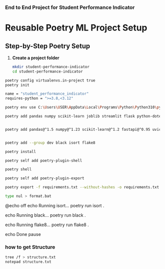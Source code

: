 ### End to End Project for Student Performance Indicator

# Reusable Poetry ML Project Setup

## Step-by-Step Poetry Setup

1. **Create a project folder**
   ```bash
   mkdir student-performance-indicator
   cd student-performance-indicator


```bash
poetry config virtualenvs.in-project true
poetry init

name = "student_performance_indicator"
requires-python = ">=3.8,<3.12"

poetry env use C:\Users\USER\AppData\Local\Programs\Python\Python310\python.exe

poetry add pandas numpy scikit-learn joblib streamlit flask python-dotenv


poetry add pandas@^1.5 numpy@^1.23 scikit-learn@^1.2 fastapi@^0.95 uvicorn@^0.22 streamlit@^1.25 xgboost@^1.7 python-dotenv@^1.0 joblib@^1.2


poetry add --group dev black isort flake8

poetry install

poetry self add poetry-plugin-shell

poetry shell

poetry self add poetry-plugin-export

poetry export -f requirements.txt --without-hashes -o requirements.txt


```

``` bash 
type nul > format.bat
```
@echo off
echo Running isort...
poetry run isort .

echo Running black...
poetry run black .

echo Running flake8...
poetry run flake8 .

echo Done
pause

### how to get Structure
```bash 
tree /f > structure.txt
notepad structure.txt
```